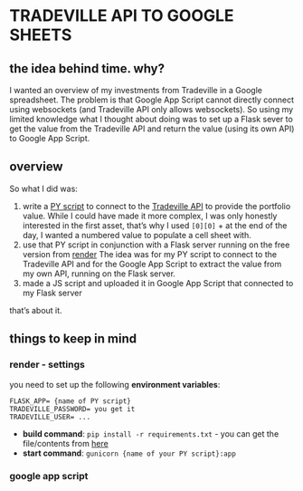 # TRADEVILLE API TO GOOGLE SHEETS

## the idea behind time. why?

I wanted an overview of my investments from Tradeville in a Google spreadsheet. The problem is that Google App Script cannot directly connect using websockets (and Tradeville API only allows websockets). So using my limited knowledge what I thought about doing was to set up a Flask sever to get the value from the Tradeville API and return the value (using its own API) to Google App Script. 

## overview

So what I did was:
1. write a [PY script](https://github.com/mirceawashere/tradeville/blob/main/tradeville.py) to connect to the [Tradeville API](https://api.tradeville.ro/) to provide the portfolio value.
   While I could have made it more complex, I was only honestly interested in the first asset, that’s why I used `[0][0]` + at the end of the day, I wanted a numbered value to populate a cell sheet with.
2. use that PY script in conjunction with a Flask server running on the free version from [render](https://render.com/) 
   The idea was for my PY script to connect to the Tradeville API and for the Google App Script to extract the value from my own API, running on the Flask server. 
3. made a JS script and uploaded it in Google App Script that connected to my Flask server

that’s about it. 

## things to keep in mind

### render - settings

you need to set up the following **environment variables**: 
```
FLASK_APP= {name of PY script}
TRADEVILLE_PASSWORD= you get it
TRADEVILLE_USER= ...
```

- **build command**: `pip install -r requirements.txt` - you can get the file/contents from [here](https://github.com/mirceawashere/tradeville/blob/main/requirements.txt) 
- **start command**: `gunicorn {name of your PY script}:app`

### google app script


